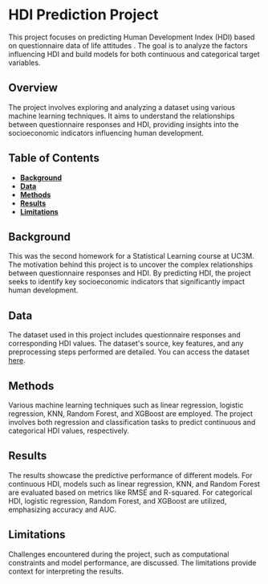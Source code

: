 # **HDI Prediction Project**

This project focuses on predicting Human Development Index (HDI) based on questionnaire data of life attitudes . The goal is to analyze the factors influencing HDI and build models for both continuous and categorical target variables.

## **Overview**

The project involves exploring and analyzing a dataset using various machine learning techniques. It aims to understand the relationships between questionnaire responses and HDI, providing insights into the socioeconomic indicators influencing human development.

## **Table of Contents**

- [**Background**](#background)
- [**Data**](#data)
- [**Methods**](#methods)
- [**Results**](#results)
- [**Limitations**](#limitations)

## **Background**

This was the second homework for a Statistical Learning course at UC3M.
The motivation behind this project is to uncover the complex relationships between questionnaire responses and HDI. By predicting HDI, the project seeks to identify key socioeconomic indicators that significantly impact human development.

## **Data**

The dataset used in this project includes questionnaire responses and corresponding HDI values. The dataset's source, key features, and any preprocessing steps performed are detailed. You can access the dataset [here](link-to-dataset).

## **Methods**

Various machine learning techniques such as linear regression, logistic regression, KNN, Random Forest, and XGBoost are employed. The project involves both regression and classification tasks to predict continuous and categorical HDI values, respectively.

## **Results**

The results showcase the predictive performance of different models. For continuous HDI, models such as linear regression, KNN, and Random Forest are evaluated based on metrics like RMSE and R-squared. For categorical HDI, logistic regression, Random Forest, and XGBoost are utilized, emphasizing accuracy and AUC.

## **Limitations**

Challenges encountered during the project, such as computational constraints and model performance, are discussed. The limitations provide context for interpreting the results.


